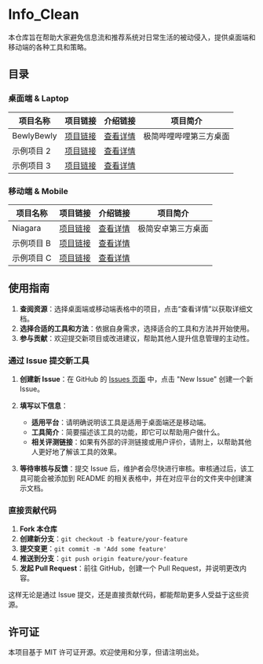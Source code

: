 # Info_Clean

本仓库旨在帮助大家避免信息流和推荐系统对日常生活的被动侵入，提供桌面端和移动端的各种工具和策略。

## 目录

### 桌面端 & Laptop

| 项目名称               | 项目链接                       | 介绍链接                                     | 项目简介            |
|------------------------|--------------------------------|----------------------------------------------|-----------------|
| BewlyBewly             | [项目链接](https://github.com/BewlyBewly/BewlyBewly) | [查看详情](./桌面端&laptop/project1.md)       | 极简哔哩哔哩第三方桌面     |
| 示例项目 2             | [项目链接](./桌面端&laptop/project2) | [查看详情](./桌面端&laptop/project2.md)       |  |
| 示例项目 3             | [项目链接](./桌面端&laptop/project3) | [查看详情](./桌面端&laptop/project3.md)       |      |

### 移动端 & Mobile

| 项目名称    | 项目链接                       | 介绍链接                                     | 项目简介             |
|---------|--------------------------------|----------------------------------------------|------------------|
| Niagara | [项目链接](https://niagaralauncher.app/) | [查看详情](https://sspai.com/post/71818)       | 极简安卓第三方桌面        |
| 示例项目 B  | [项目链接](./移动端&mobile/projectB) | [查看详情](./移动端&mobile/projectB.md)       |  |
| 示例项目 C  | [项目链接](./移动端&mobile/projectC) | [查看详情](./移动端&mobile/projectC.md)       |    |

## 使用指南

1. **查阅资源**：选择桌面端或移动端表格中的项目，点击“查看详情”以获取详细文档。
2. **选择合适的工具和方法**：依据自身需求，选择适合的工具和方法并开始使用。
3. **参与贡献**：欢迎提交新项目或改进建议，帮助其他人提升信息管理的主动性。

### 通过 Issue 提交新工具

1. **创建新 Issue**：在 GitHub 的 [Issues 页面](https://github.com/Paper-blue/Info_Clean/issues) 中，点击 "New Issue" 创建一个新 Issue。
2. **填写以下信息**：
   - **适用平台**：请明确说明该工具是适用于桌面端还是移动端。
   - **工具简介**：简要描述该工具的功能，即它可以帮助用户做什么。
   - **相关评测链接**：如果有外部的评测链接或用户评价，请附上，以帮助其他人更好地了解该工具的效果。

3. **等待审核与反馈**：提交 Issue 后，维护者会尽快进行审核。审核通过后，该工具可能会被添加到 README 的相关表格中，并在对应平台的文件夹中创建演示文档。

### 直接贡献代码

1. **Fork 本仓库**
2. **创建新分支**：`git checkout -b feature/your-feature`
3. **提交变更**：`git commit -m 'Add some feature'`
4. **推送到分支**：`git push origin feature/your-feature`
5. **发起 Pull Request**：前往 GitHub，创建一个 Pull Request，并说明更改内容。

这样无论是通过 Issue 提交，还是直接贡献代码，都能帮助更多人受益于这些资源。
## 许可证

本项目基于 MIT 许可证开源。欢迎使用和分享，但请注明出处。
